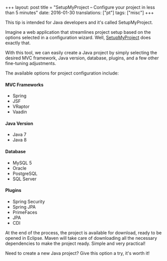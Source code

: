 +++
layout: post
title = "SetupMyProject – Configure your project in less than 5 minutes"
date: 2016-01-30
translations: ["pt"]
tags: ["misc"]
+++

<p class="intro"><span class="dropcap">T</span>his tip is intended for Java developers and it's called SetupMyProject.</p>

Imagine a web application that streamlines project setup based on the options selected in a configuration wizard. Well, [SetupMyProject][project] does exactly that.

With this tool, we can easily create a Java project by simply selecting the desired MVC framework, Java version, database, plugins, and a few other fine-tuning adjustments.

The available options for project configuration include:

#### MVC Frameworks
* Spring
* JSF
* VRaptor
* Vaadin

#### Java Version
* Java 7
* Java 8

#### Database
* MySQL 5
* Oracle
* PostgreSQL
* SQL Server

#### Plugins
* Spring Security
* Spring JPA
* PrimeFaces
* JPA
* CDI

At the end of the process, the project is available for download, ready to be opened in Eclipse. Maven will take care of downloading all the necessary dependencies to make the project ready. Simple and very practical!

Need to create a new Java project? Give this option a try, it's worth it!

[project]: https://github.com/asouza/setupmyproject